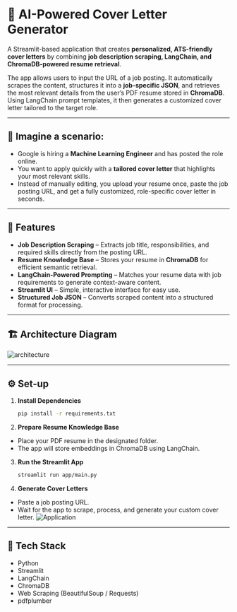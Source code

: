 # 📝 AI-Powered Cover Letter Generator  
A Streamlit-based application that creates **personalized, ATS-friendly cover letters** by combining **job description scraping, LangChain, and ChromaDB-powered resume retrieval**.  

The app allows users to input the URL of a job posting. It automatically scrapes the content, structures it into a **job-specific JSON**, and retrieves the most relevant details from the user’s PDF resume stored in **ChromaDB**. Using LangChain prompt templates, it then generates a customized cover letter tailored to the target role.  

---

## 🚀 Imagine a scenario:  
- Google is hiring a **Machine Learning Engineer** and has posted the role online.  
- You want to apply quickly with a **tailored cover letter** that highlights your most relevant skills.  
- Instead of manually editing, you upload your resume once, paste the job posting URL, and get a fully customized, role-specific cover letter in seconds.  

---

## 📌 Features  
- **Job Description Scraping** – Extracts job title, responsibilities, and required skills directly from the posting URL.  
- **Resume Knowledge Base** – Stores your resume in **ChromaDB** for efficient semantic retrieval.  
- **LangChain-Powered Prompting** – Matches your resume data with job requirements to generate context-aware content.  
- **Streamlit UI** – Simple, interactive interface for easy use.  
- **Structured Job JSON** – Converts scraped content into a structured format for processing.  

---

## 🏗 Architecture Diagram  
![architecture](imgs/architecture.png)  

---

## ⚙️ Set-up  

1. **Install Dependencies**  
   ```bash
   pip install -r requirements.txt
   ```

2. **Prepare Resume Knowledge Base**
- Place your PDF resume in the designated folder.
- The app will store embeddings in ChromaDB using LangChain.

3. **Run the Streamlit App**
   ```bash
   streamlit run app/main.py
   ```

4. **Generate Cover Letters**
- Paste a job posting URL.
- Wait for the app to scrape, process, and generate your custom cover letter.
![Application](imgs/app.png)

 ---

 ## 📂 Tech Stack
- Python
- Streamlit
- LangChain
- ChromaDB
- Web Scraping (BeautifulSoup / Requests)
- pdfplumber
